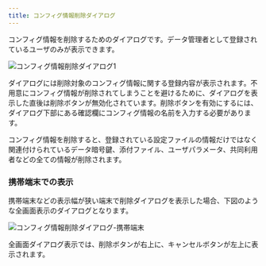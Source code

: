 ```yaml
---
title: コンフィグ情報削除ダイアログ
---
```


コンフィグ情報を削除するためのダイアログです。データ管理者として登録されているユーザのみが表示できます。

![コンフィグ情報削除ダイアログ1](../img/screen-131-01.png)

ダイアログには削除対象のコンフィグ情報に関する登録内容が表示されます。不用意にコンフィグ情報が削除されてしまうことを避けるために、ダイアログを表示した直後は削除ボタンが無効化されています。削除ボタンを有効にするには、ダイアログ下部にある確認欄にコンフィグ情報の名前を入力する必要があります。

コンフィグ情報を削除すると、登録されている設定ファイルの情報だけではなく関連付けられているデータ暗号鍵、添付ファイル、ユーザパラメータ、共同利用者などの全ての情報が削除されます。

### 携帯端末での表示

携帯端末などの表示幅が狭い端末で削除ダイアログを表示した場合、下図のような全画面表示のダイアログとなります。

![コンフィグ情報削除ダイアログ-携帯端末](../img/screen-131-02.png)

全画面ダイアログ表示では、削除ボタンが右上に、キャンセルボタンが左上に表示されます。
